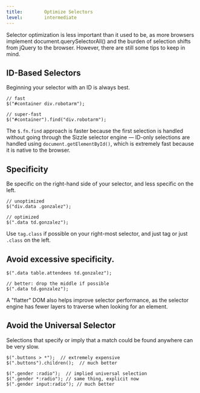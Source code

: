```yaml
---
title:        Optimize Selectors
level:        intermediate
---
```


Selector optimization is less important than it used to be, as more browsers
implement document.querySelectorAll() and the burden of selection shifts from
jQuery to the browser. However, there are still some tips to keep in mind.

## ID-Based Selectors

Beginning your selector with an ID is always best.

```
// fast
$("#container div.robotarm");

// super-fast
$("#container").find("div.robotarm");
```

The `$.fn.find` approach is faster because the first selection is handled
without going through the Sizzle selector engine — ID-only selections are
handled using `document.getElementById()`, which is extremely fast because it is
native to the browser.

## Specificity

Be specific on the right-hand side of your selector, and less specific on the
left.

```
// unoptimized
$("div.data .gonzalez");

// optimized
$(".data td.gonzalez");

```

Use `tag.class` if possible on your right-most selector, and just tag or just
`.class` on the left.

## Avoid excessive specificity.

```
$(".data table.attendees td.gonzalez");

// better: drop the middle if possible
$(".data td.gonzalez");
```

A "flatter" DOM also helps improve selector performance, as the selector engine
has fewer layers to traverse when looking for an element.

## Avoid the Universal Selector

Selections that specify or imply that a match could be found anywhere can be
very slow.

```
$(".buttons > *");  // extremely expensive
$(".buttons").children();  // much better

$(".gender :radio");  // implied universal selection
$(".gender *:radio"); // same thing, explicit now
$(".gender input:radio"); // much better
```
